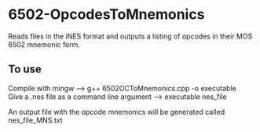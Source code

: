 # 6502-OpcodesToMnemonics
Reads files in the iNES format and outputs a listing of opcodes in their MOS 6502 mnemonic form.

<h2>To use</h2>
  Compile with mingw --> g++ 6502OCToMnemonics.cpp -o executable<br>
  Give a .nes file as a command line argument --> executable nes_file
  
An output file with the opcode mnemonics will be generated called nes_file_MNS.txt
